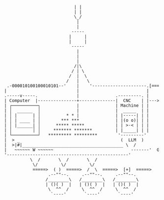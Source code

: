 <pre>
                           | |
                           | |
                           \_/
                            |
                            |
                          -----
                         |     |
                         |     |
                          -----
                            |
                            |
                            |
                           /|\
                          / | \
                         /  |  \
                        /   |   \
 .-000010100100010101--'    |    '---------------------.[=====================================]               
|                           |                          |                       |        
.-----v-----.               |              .---------. |    .------.   .----.  |      ||| 
| Computer  |---------------+--------------|  CNC    | |--->(  OO  )   | OO |  |      |||
| ┌──────────┐              |              | Machine | |    '------'   | || |  |--->  |||
| │  ______  │              |              |  _____  | |               '----'  |      |||
| │ |      | │          * * |              | |-----| | |       ||              |      |||
| │ | ____ | │        *** ***              | |(o o)| | |       \/                    /   \
| │ |______| │      ***** *****            | | >-< | | |     .----.                 |_____|  =====> (*) ====>
| │        │ │     ******* *******         | |_____| | |     |    |
| └──────────┘   ********* *********        '---------'      '----'
|  > _                                       (  LLM  )         ^
|  >|#|_______________________________________ \  /
|   ~~~~~~ W ~~~~~~                              -------'  Global AI              
'-----------------------------------------------'
          \  /       \  /       \  /
           \/         \/         \/
           =====>  ( )  =====>  /  \  =====>  [+]  =====>
                 .--""--.     .--""--.     .--""--.
                /________\   /________\   /________\
                | ()( )  |   | ()( )  |   | ()( )  |
                 \  ^^  /     \  ^^  /     \  ^^  /
                  `----'       `----'       `----'
  
</pre>
